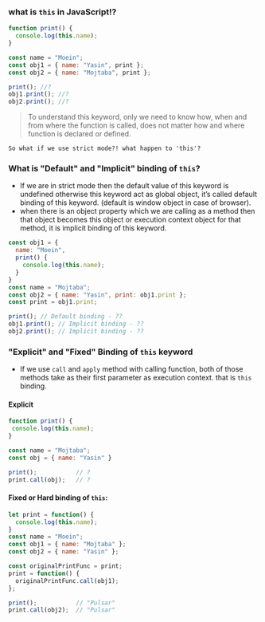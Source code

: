### what is `this` in JavaScript!?

```javascript
function print() {
  console.log(this.name);
}

const name = "Moein";
const obj1 = { name: "Yasin", print };
const obj2 = { name: "Mojtaba", print };

print(); //?
obj1.print(); //?
obj2.print(); //?
```

 > To understand this keyword, only we need to know how, when and from where the function is called, does not matter how and where function is declared or defined.
 
    So what if we use strict mode?! what happen to 'this'?
    
### What is "Default" and "Implicit" binding of `this`?

- If we are in strict mode then the default value of this keyword is undefined otherwise this keyword act as global object, it’s called default binding of this keyword. (default is window object in case of browser).
- when there is an object property which we are calling as a method then that object becomes this object or execution context object for that method, it is implicit binding of this keyword.

```javascript
const obj1 = {
  name: "Moein",
  print() {
    console.log(this.name);
  }
}
const name = "Mojtaba";
const obj2 = { name: "Yasin", print: obj1.print };
const print = obj1.print;

print(); // Default binding - ??
obj1.print(); // Implicit binding - ??
obj2.print(); // Implicit binding - ??
```

### "Explicit" and "Fixed" Binding of `this` keyword

 - If we use `call` and `apply` method with calling function, both of those methods take as their first parameter as execution context. that is `this` binding.
 
  #### Explicit
 ```javascript
function print() {
  console.log(this.name);
}

const name = "Mojtaba";
const obj = { name: "Yasin" }

print();           // ?
print.call(obj);   // ?
```

#### Fixed or Hard binding of `this`:

```javascript
let print = function() {
  console.log(this.name);
}
const name = "Moein";
const obj1 = { name: "Mojtaba" };
const obj2 = { name: "Yasin" };

const originalPrintFunc = print;
print = function() {
  originalPrintFunc.call(obj1);
};

print();           // "Pulsar"
print.call(obj2);  // "Pulsar"
```